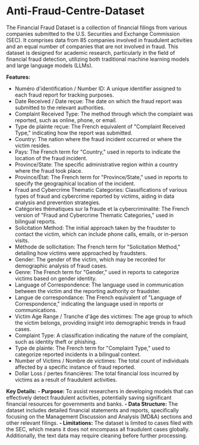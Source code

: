 # Anti-Fraud-Centre-Dataset

The Financial Fraud Dataset is a collection of financial filings from various companies submitted to the U.S. Securities and Exchange Commission (SEC). It comprises data from 85 companies involved in fraudulent activities and an equal number of companies that are not involved in fraud. This dataset is designed for academic research, particularly in the field of financial fraud detection, utilizing both traditional machine learning models and large language models (LLMs).

**Features:**
- Numéro d'identification / Number ID: A unique identifier assigned to each fraud report for tracking purposes.
- Date Received / Date reçue: The date on which the fraud report was submitted to the relevant authorities.
- Complaint Received Type: The method through which the complaint was reported, such as online, phone, or email.
- Type de plainte reçue: The French equivalent of "Complaint Received Type," indicating how the report was submitted.
- Country: The nation where the fraud incident occurred or where the victim resides.
- Pays: The French term for "Country," used in reports to indicate the location of the fraud incident.
- Province/State: The specific administrative region within a country where the fraud took place.
- Province/État: The French term for "Province/State," used in reports to specify the geographical location of the incident.
- Fraud and Cybercrime Thematic Categories: Classifications of various types of fraud and cybercrime reported by victims, aiding in data analysis and prevention strategies.
- Catégories thématiques sur la fraude et la cybercriminalité: The French version of "Fraud and Cybercrime Thematic Categories," used in bilingual reports.
- Solicitation Method: The initial approach taken by the fraudster to contact the victim, which can include phone calls, emails, or in-person visits.
- Méthode de sollicitation: The French term for "Solicitation Method," detailing how victims were approached by fraudsters.
- Gender: The gender of the victim, which may be recorded for demographic analysis of fraud cases.
- Genre: The French term for "Gender," used in reports to categorize victims based on gender identity.
- Language of Correspondence: The language used in communication between the victim and the reporting authority or fraudster.
- Langue de correspondance: The French equivalent of "Language of Correspondence," indicating the language used in reports or communications.
- Victim Age Range / Tranche d'âge des victimes: The age group to which the victim belongs, providing insight into demographic trends in fraud cases.
- Complaint Type: A classification indicating the nature of the complaint, such as identity theft or phishing.
- Type de plainte: The French term for "Complaint Type," used to categorize reported incidents in a bilingual context.
- Number of Victims / Nombre de victimes: The total count of individuals affected by a specific instance of fraud reported.
- Dollar Loss / pertes financières: The total financial loss incurred by victims as a result of fraudulent activities.

**Key Details:**
**- Purpose:** To assist researchers in developing models that can effectively detect fraudulent activities, potentially saving significant financial resources for governments and banks.
**- Data Structure:** The dataset includes detailed financial statements and reports, specifically focusing on the Management Discussion and Analysis (MD&A) sections and other relevant filings.
**- Limitations:** The dataset is limited to cases filed with the SEC, which means it does not encompass all fraudulent cases globally. Additionally, the text data may require cleaning before further processing.
